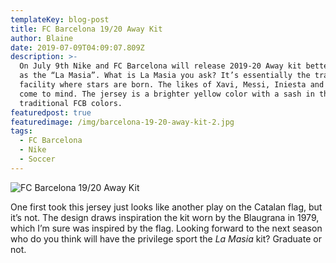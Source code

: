 ```yaml
---
templateKey: blog-post
title: FC Barcelona 19/20 Away Kit
author: Blaine
date: 2019-07-09T04:09:07.809Z
description: >-
  On July 9th Nike and FC Barcelona will release 2019-20 Away kit better known
  as the “La Masia”. What is La Masia you ask? It’s essentially the training
  facility where stars are born. The likes of Xavi, Messi, Iniesta and Poyul
  come to mind. The jersey is a brighter yellow color with a sash in the
  traditional FCB colors. 
featuredpost: true
featuredimage: /img/barcelona-19-20-away-kit-2.jpg
tags:
  - FC Barcelona
  - Nike
  - Soccer
---
```

![FC Barcelona 19/20 Away Kit](/img/SUFA19_FB_CKC_BARCELONA_AWAY_MEN_HERO_PRODUCT_native_1600.jpg "FC Barcelona 19/20 Away Kit")

One first took this jersey just looks like another play on the Catalan flag, but it’s not. The design draws inspiration the kit worn by the Blaugrana in 1979, which I’m sure was inspired by the flag. Looking forward to the next season who do you think will have the privilege sport the _La Masia_ kit? Graduate or not.
